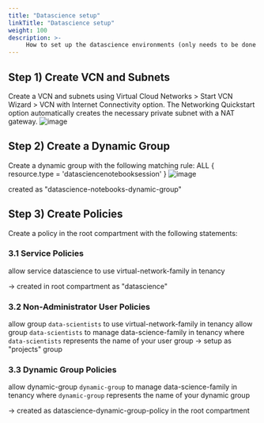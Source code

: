```yaml
---
title: "Datascience setup"
linkTitle: "Datascience setup"
weight: 100
description: >-
     How to set up the datascience environments (only needs to be done once).
---
```


## Step 1) Create VCN and Subnets
Create a VCN and subnets using Virtual Cloud Networks > Start VCN Wizard > VCN with Internet Connectivity option.
The Networking Quickstart option automatically creates the necessary private subnet with a NAT gateway.
![image](https://user-images.githubusercontent.com/4021595/159605361-d8f4bf9b-e7c7-445d-89ce-8daee43801f1.png)

## Step 2) Create a Dynamic Group
Create a dynamic group with the following matching rule:
ALL { resource.type = 'datasciencenotebooksession' }
![image](https://user-images.githubusercontent.com/4021595/159605506-d0579916-2cce-461b-9d54-f703a53b7ad1.png)

created as "datascience-notebooks-dynamic-group"

## Step 3) Create Policies
Create a policy in the root compartment with the following statements:

### 3.1 Service Policies
allow service datascience to use virtual-network-family in tenancy

-> created in root compartment as "datascience"

### 3.2 Non-Administrator User Policies
allow group `data-scientists` to use virtual-network-family in tenancy
allow group `data-scientists` to manage data-science-family in tenancy
where `data-scientists` represents the name of your user group -> setup as "projects" group

  
### 3.3 Dynamic Group Policies
allow dynamic-group `dynamic-group` to manage data-science-family in tenancy
where `dynamic-group` represents the name of your dynamic group

-> created as 	datascience-dynamic-group-policy in the root compartment

